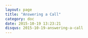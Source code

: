 ```yaml
---
layout: page
title: "Answering a Call"
category: doc
date: 2015-10-19 13:23:21
disqus: 2015-10-19-answering-a-call
---
```



